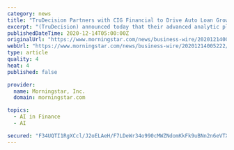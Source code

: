 ```yaml
---
category: news
title: "TruDecision Partners with CIG Financial to Drive Auto Loan Growth"
excerpt: "(TruDecision) announced today that their advanced analytic platform will be deployed by CIG Financial (CIG) to pursue improved performance and an enhanced dealer experience. CIG will leverage TruDecision's Expert Auto Score in order to offer an increased number of competitively priced approvals."
publishedDateTime: 2020-12-14T05:00:00Z
originalUrl: "https://www.morningstar.com/news/business-wire/20201214005222/trudecision-partners-with-cig-financial-to-drive-auto-loan-growth"
webUrl: "https://www.morningstar.com/news/business-wire/20201214005222/trudecision-partners-with-cig-financial-to-drive-auto-loan-growth"
type: article
quality: 4
heat: 4
published: false

provider:
  name: Morningstar, Inc.
  domain: morningstar.com

topics:
  - AI in Finance
  - AI

secured: "F34UQTI1RgXCcl/J2oELAeH/F7LDeWr34o990cMWZNdomKkFk9uBNn2n6eVTXUmSfO8xYpeMJx92mHS/Y4K5Qrm92gStUVMKLtiJ+nR+Mu69ok9k9OeuGQabcLi8ri3SDFG0tFuZuRNfVgap4yzCG7qEtq35gfILy4BMAGEEJkiaBH3pWUkEMjCr7MqTP9Oo42GJSwwYQY+lbM2aVzdVqM0OkXlJH5/fqPd1YOPX5HnK8mdXRutajl5S+y544jKNPpToKpMHdjZisZvs+Q8dEyY/Hpwh4L/vJZS+MYUNSCY5U42v6QhoZxNtxdIy04AAhkjH4VhnQ9MCo89GCmYSIIivIyNIH3SqYmaO05Rz6hk=;AB1ibFqoRe+Ehyq5fHruPw=="
---
```


